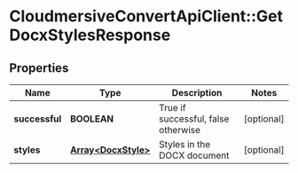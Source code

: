 # CloudmersiveConvertApiClient::GetDocxStylesResponse

## Properties
Name | Type | Description | Notes
------------ | ------------- | ------------- | -------------
**successful** | **BOOLEAN** | True if successful, false otherwise | [optional] 
**styles** | [**Array&lt;DocxStyle&gt;**](DocxStyle.md) | Styles in the DOCX document | [optional] 



